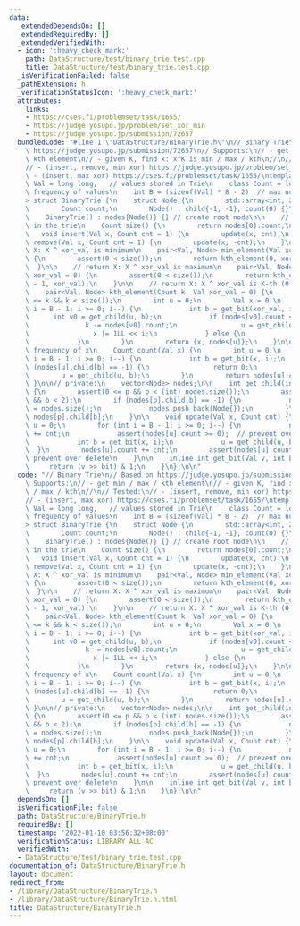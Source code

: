 ```yaml
---
data:
  _extendedDependsOn: []
  _extendedRequiredBy: []
  _extendedVerifiedWith:
  - icon: ':heavy_check_mark:'
    path: DataStructure/test/binary_trie.test.cpp
    title: DataStructure/test/binary_trie.test.cpp
  _isVerificationFailed: false
  _pathExtension: h
  _verificationStatusIcon: ':heavy_check_mark:'
  attributes:
    links:
    - https://cses.fi/problemset/task/1655/
    - https://judge.yosupo.jp/problem/set_xor_min
    - https://judge.yosupo.jp/submission/72657
  bundledCode: "#line 1 \"DataStructure/BinaryTrie.h\"\n// Binary Trie\n// Based on\
    \ https://judge.yosupo.jp/submission/72657\n// Supports:\n// - get min / max /\
    \ kth element\n// - given K, find x: x^K is min / max / kth\n//\n// Tested:\n\
    // - (insert, remove, min xor) https://judge.yosupo.jp/problem/set_xor_min\n//\
    \ - (insert, max xor) https://cses.fi/problemset/task/1655/\ntemplate<\n    class\
    \ Val = long long,   // values stored in Trie\n    class Count = long long, //\
    \ frequency of values\n    int B = (sizeof(Val) * 8 - 2)  // max number of bit\n\
    > struct BinaryTrie {\n    struct Node {\n        std::array<int, 2> child;\n\
    \        Count count;\n        Node() : child{-1, -1}, count(0) {}\n    };\n\n\
    \    BinaryTrie() : nodes{Node()} {} // create root node\n\n    // Number of elements\
    \ in the trie\n    Count size() {\n        return nodes[0].count;\n    }\n\n \
    \   void insert(Val x, Count cnt = 1) {\n        update(x, cnt);\n    }\n    void\
    \ remove(Val x, Count cnt = 1) {\n        update(x, -cnt);\n    }\n\n    // return\
    \ X: X ^ xor_val is minimum\n    pair<Val, Node> min_element(Val xor_val = 0)\
    \ {\n        assert(0 < size());\n        return kth_element(0, xor_val);\n  \
    \  }\n\n    // return X: X ^ xor_val is maximum\n    pair<Val, Node> max_element(Val\
    \ xor_val = 0) {\n        assert(0 < size());\n        return kth_element(size()\
    \ - 1, xor_val);\n    }\n\n    // return X: X ^ xor_val is K-th (0 <= K < size())\n\
    \    pair<Val, Node> kth_element(Count k, Val xor_val = 0) {\n        assert(0\
    \ <= k && k < size());\n        int u = 0;\n        Val x = 0;\n        for (int\
    \ i = B - 1; i >= 0; i--) {\n            int b = get_bit(xor_val, i);\n      \
    \      int v0 = get_child(u, b);\n            if (nodes[v0].count <= k) {\n  \
    \              k -= nodes[v0].count;\n                u = get_child(u, 1-b);\n\
    \                x |= 1LL << i;\n            } else {\n                u = v0;\n\
    \            }\n        }\n        return {x, nodes[u]};\n    }\n\n    // return\
    \ frequency of x\n    Count count(Val x) {\n        int u = 0;\n        for (int\
    \ i = B - 1; i >= 0; i--) {\n            int b = get_bit(x, i);\n            if\
    \ (nodes[u].child[b] == -1) {\n                return 0;\n            }\n    \
    \        u = get_child(u, b);\n        }\n        return nodes[u].count;\n   \
    \ }\n\n// private:\n    vector<Node> nodes;\n\n    int get_child(int p, int b)\
    \ {\n        assert(0 <= p && p < (int) nodes.size());\n        assert(0 <= b\
    \ && b < 2);\n        if (nodes[p].child[b] == -1) {\n            nodes[p].child[b]\
    \ = nodes.size();\n            nodes.push_back(Node{});\n        }\n        return\
    \ nodes[p].child[b];\n    }\n\n    void update(Val x, Count cnt) {\n        int\
    \ u = 0;\n        for (int i = B - 1; i >= 0; i--) {\n            nodes[u].count\
    \ += cnt;\n            assert(nodes[u].count >= 0);  // prevent over delete\n\
    \            int b = get_bit(x, i);\n            u = get_child(u, b);\n      \
    \  }\n        nodes[u].count += cnt;\n        assert(nodes[u].count >= 0);  //\
    \ prevent over delete\n    }\n\n    inline int get_bit(Val v, int bit) {\n   \
    \     return (v >> bit) & 1;\n    }\n};\n\n"
  code: "// Binary Trie\n// Based on https://judge.yosupo.jp/submission/72657\n//\
    \ Supports:\n// - get min / max / kth element\n// - given K, find x: x^K is min\
    \ / max / kth\n//\n// Tested:\n// - (insert, remove, min xor) https://judge.yosupo.jp/problem/set_xor_min\n\
    // - (insert, max xor) https://cses.fi/problemset/task/1655/\ntemplate<\n    class\
    \ Val = long long,   // values stored in Trie\n    class Count = long long, //\
    \ frequency of values\n    int B = (sizeof(Val) * 8 - 2)  // max number of bit\n\
    > struct BinaryTrie {\n    struct Node {\n        std::array<int, 2> child;\n\
    \        Count count;\n        Node() : child{-1, -1}, count(0) {}\n    };\n\n\
    \    BinaryTrie() : nodes{Node()} {} // create root node\n\n    // Number of elements\
    \ in the trie\n    Count size() {\n        return nodes[0].count;\n    }\n\n \
    \   void insert(Val x, Count cnt = 1) {\n        update(x, cnt);\n    }\n    void\
    \ remove(Val x, Count cnt = 1) {\n        update(x, -cnt);\n    }\n\n    // return\
    \ X: X ^ xor_val is minimum\n    pair<Val, Node> min_element(Val xor_val = 0)\
    \ {\n        assert(0 < size());\n        return kth_element(0, xor_val);\n  \
    \  }\n\n    // return X: X ^ xor_val is maximum\n    pair<Val, Node> max_element(Val\
    \ xor_val = 0) {\n        assert(0 < size());\n        return kth_element(size()\
    \ - 1, xor_val);\n    }\n\n    // return X: X ^ xor_val is K-th (0 <= K < size())\n\
    \    pair<Val, Node> kth_element(Count k, Val xor_val = 0) {\n        assert(0\
    \ <= k && k < size());\n        int u = 0;\n        Val x = 0;\n        for (int\
    \ i = B - 1; i >= 0; i--) {\n            int b = get_bit(xor_val, i);\n      \
    \      int v0 = get_child(u, b);\n            if (nodes[v0].count <= k) {\n  \
    \              k -= nodes[v0].count;\n                u = get_child(u, 1-b);\n\
    \                x |= 1LL << i;\n            } else {\n                u = v0;\n\
    \            }\n        }\n        return {x, nodes[u]};\n    }\n\n    // return\
    \ frequency of x\n    Count count(Val x) {\n        int u = 0;\n        for (int\
    \ i = B - 1; i >= 0; i--) {\n            int b = get_bit(x, i);\n            if\
    \ (nodes[u].child[b] == -1) {\n                return 0;\n            }\n    \
    \        u = get_child(u, b);\n        }\n        return nodes[u].count;\n   \
    \ }\n\n// private:\n    vector<Node> nodes;\n\n    int get_child(int p, int b)\
    \ {\n        assert(0 <= p && p < (int) nodes.size());\n        assert(0 <= b\
    \ && b < 2);\n        if (nodes[p].child[b] == -1) {\n            nodes[p].child[b]\
    \ = nodes.size();\n            nodes.push_back(Node{});\n        }\n        return\
    \ nodes[p].child[b];\n    }\n\n    void update(Val x, Count cnt) {\n        int\
    \ u = 0;\n        for (int i = B - 1; i >= 0; i--) {\n            nodes[u].count\
    \ += cnt;\n            assert(nodes[u].count >= 0);  // prevent over delete\n\
    \            int b = get_bit(x, i);\n            u = get_child(u, b);\n      \
    \  }\n        nodes[u].count += cnt;\n        assert(nodes[u].count >= 0);  //\
    \ prevent over delete\n    }\n\n    inline int get_bit(Val v, int bit) {\n   \
    \     return (v >> bit) & 1;\n    }\n};\n\n"
  dependsOn: []
  isVerificationFile: false
  path: DataStructure/BinaryTrie.h
  requiredBy: []
  timestamp: '2022-01-10 03:56:32+08:00'
  verificationStatus: LIBRARY_ALL_AC
  verifiedWith:
  - DataStructure/test/binary_trie.test.cpp
documentation_of: DataStructure/BinaryTrie.h
layout: document
redirect_from:
- /library/DataStructure/BinaryTrie.h
- /library/DataStructure/BinaryTrie.h.html
title: DataStructure/BinaryTrie.h
---
```


